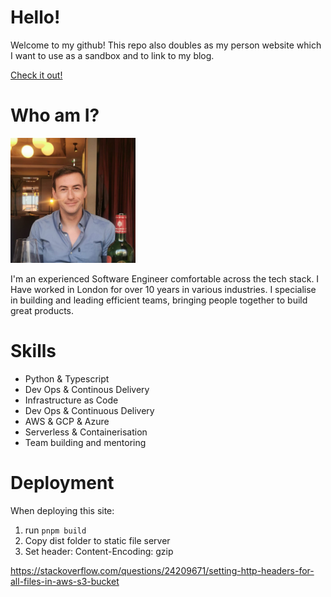 # Hello!

Welcome to my github! This repo also doubles as my person website which I want to use as a sandbox and to link to my blog.

[Check it out!](https://noel-wilson.co.uk)

# Who am I?

<img src="./public/assets/profile.jpg" width="200" height="200">

I'm an experienced Software Engineer comfortable across the tech stack. 
I Have worked in London for over 10 years in various industries.
I specialise in building and leading efficient teams, bringing people together to build great products.

# Skills

* Python & Typescript
* Dev Ops & Continous Delivery
* Infrastructure as Code
* Dev Ops & Continuous Delivery
* AWS & GCP & Azure
* Serverless & Containerisation
* Team building and mentoring


# Deployment

When deploying this site:

1. run `pnpm build`
2. Copy dist folder to static file server
3. Set header: Content-Encoding: gzip
 
https://stackoverflow.com/questions/24209671/setting-http-headers-for-all-files-in-aws-s3-bucket